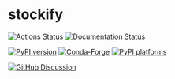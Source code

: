 # stockify

[![Actions Status][actions-badge]][actions-link]
[![Documentation Status][rtd-badge]][rtd-link]

[![PyPI version][pypi-version]][pypi-link]
[![Conda-Forge][conda-badge]][conda-link]
[![PyPI platforms][pypi-platforms]][pypi-link]

[![GitHub Discussion][github-discussions-badge]][github-discussions-link]

<!-- SPHINX-START -->

<!-- prettier-ignore-start -->
[actions-badge]:            https://github.com/Akhil-Sharma30/stockify/workflows/CI/badge.svg
[actions-link]:             https://github.com/Akhil-Sharma30/stockify/actions
[conda-badge]:              https://img.shields.io/conda/vn/conda-forge/stockify
[conda-link]:               https://github.com/conda-forge/stockify-feedstock
[github-discussions-badge]: https://img.shields.io/static/v1?label=Discussions&message=Ask&color=blue&logo=github
[github-discussions-link]:  https://github.com/Akhil-Sharma30/stockify/discussions
[pypi-link]:                https://pypi.org/project/stockify/
[pypi-platforms]:           https://img.shields.io/pypi/pyversions/stockify
[pypi-version]:             https://img.shields.io/pypi/v/stockify
[rtd-badge]:                https://readthedocs.org/projects/stockify/badge/?version=latest
[rtd-link]:                 https://stockify.readthedocs.io/en/latest/?badge=latest

<!-- prettier-ignore-end -->
